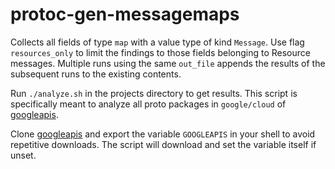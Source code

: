 # protoc-gen-messagemaps

Collects all fields of type `map` with a value type of kind `Message`. Use flag
`resources_only` to limit the findings to those fields belonging to Resource
messages. Multiple runs using the same `out_file` appends the results of the
subsequent runs to the existing contents.

Run `./analyze.sh` in the projects directory to get results. This script is
specifically meant to analyze all proto packages in `google/cloud` of
[googleapis][].

Clone [googleapis] and export the variable `GOOGLEAPIS` in your shell to avoid
repetitive downloads. The script will download and set the variable itself
if unset.

[googleapis]: https://github.com/googleapis
